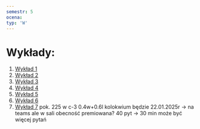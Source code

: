 ```yaml
---
semestr: 5
ocena: 
typ: 'W'
---
```


# Wykłady:
1. [Wykład 1](/Notatki/Semestr%205/Urz%C4%85dzenia%20peryferyjne/Wyk%C5%82ady/Wyk%C5%82ad%201/Wyk%C5%82ad%201.md)
2. [Wykład 2](/Notatki/Semestr%205/Urz%C4%85dzenia%20peryferyjne/Wyk%C5%82ady/Wyk%C5%82ad%202/Wyk%C5%82ad%202.md)
3. [Wykład 3](/Notatki/Semestr%205/Urz%C4%85dzenia%20peryferyjne/Wyk%C5%82ady/Wyk%C5%82ad%203/Wyk%C5%82ad%203.md)
4. [Wykład 4](/Notatki/Semestr%205/Urz%C4%85dzenia%20peryferyjne/Wyk%C5%82ady/Wyk%C5%82ad%204/Wyk%C5%82ad%204.md)
5. [Wykład 5](/Notatki/Semestr%205/Urz%C4%85dzenia%20peryferyjne/Wyk%C5%82ady/Wyk%C5%82ad%205/Wyk%C5%82ad%205.md)
6. [Wykład 6](/Notatki/Semestr%205/Urz%C4%85dzenia%20peryferyjne/Wyk%C5%82ady/Wyk%C5%82ad%206/Wyk%C5%82ad%206.md)
7. [Wykład 7](/Notatki/Semestr%205/Urz%C4%85dzenia%20peryferyjne/Wyk%C5%82ady/Wyk%C5%82ad%207/Wyk%C5%82ad%207.md)
pok. 225 w c-3 
0.4w+0.6l
kolokwium będzie 22.01.2025r -> na teams ale w sali
obecność premiowana?
40 pyt -> 30 min
może być więcej pytań
